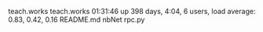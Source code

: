 teach.works
teach.works
 01:31:46 up 398 days,  4:04,  6 users,  load average: 0.83, 0.42, 0.16
README.md
nbNet
rpc.py
